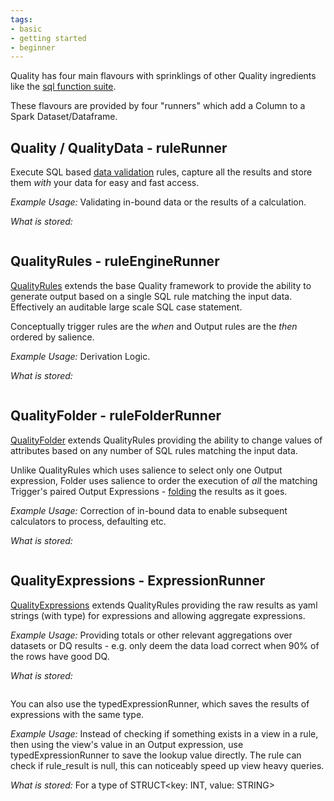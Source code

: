```yaml
---
tags:
- basic
- getting started
- beginner
---
```


Quality has four main flavours with sprinklings of other Quality ingredients like the [sql function suite](../sqlfunctions.md).

These flavours are provided by four "runners" which add a Column to a Spark Dataset/Dataframe.

## Quality / QualityData - ruleRunner 

Execute SQL based [data validation](a_first_rulesuite.md) rules, capture all the results and store them *with* your data for easy and fast access.

_Example Usage:_ Validating in-bound data or the results of a calculation.

_What is stored:_ 
```plantuml format="svg_object" classes="shrink_to_fit" source="docs/getting_started/dq.puml" 
```

## QualityRules - ruleEngineRunner

[QualityRules](../advanced/ruleEngine.md) extends the base Quality framework to provide the ability to generate output based on a single SQL rule matching the input data. Effectively an auditable large scale SQL case statement.

Conceptually trigger rules are the _when_ and Output rules are the _then_ ordered by salience.

_Example Usage:_ Derivation Logic.

_What is stored:_ 
```plantuml format="svg_object" classes="shrink_to_fit" source="docs/getting_started/rules.puml"
```

## QualityFolder - ruleFolderRunner

[QualityFolder](../advanced/ruleFolder.md) extends QualityRules providing the ability to change values of attributes based on any number of SQL rules matching the input data.

Unlike QualityRules which uses salience to select only one Output expression, Folder uses salience to order the execution of *all* the matching Trigger's paired Output Expressions - [folding](https://en.wikipedia.org/wiki/Fold_(higher-order_function)#:~:text=In%20functional%20programming%2C%20fold%20(also,constituent%20parts%2C%20building%20up%20a)) the results as it goes. 

_Example Usage:_ Correction of in-bound data to enable subsequent calculators to process, defaulting etc.

_What is stored:_ 
```plantuml format="svg_object" classes="shrink_to_fit" source="./docs/getting_started/folder.puml"
```

## QualityExpressions - ExpressionRunner

[QualityExpressions](../advanced/expressionRunner.md) extends QualityRules providing the raw results as yaml strings (with type) for expressions and allowing aggregate expressions.

_Example Usage:_ Providing totals or other relevant aggregations over datasets or DQ results - e.g. only deem the data load correct when 90% of the rows have good DQ.

_What is stored:_
```plantuml format="svg_object" classes="shrink_to_fit" source="./docs/getting_started/expressionRunner.puml"
```

You can also use the typedExpressionRunner, which saves the results of expressions with the same type.

_Example Usage:_ Instead of checking if something exists in a view in a rule, then using the view's value in an Output expression, use typedExpressionRunner to save the lookup value directly.  The rule can check if rule_result is null, this can noticeably speed up view heavy queries.    

_What is stored:_ For a type of STRUCT<key: INT, value: STRING>
```plantuml format="svg_object" classes="shrink_to_fit" source="./docs/getting_started/typedExpressionRunner.puml"
```
